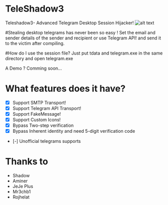 # TeleShadow3
Teleshadow3- Advanced Telegram Desktop Session Hijacker!
![alt text](https://raw.githubusercontent.com/ParsingTeam/TeleShadow2/master/Screen.jpg) 

#Stealing desktop telegrams has never been so easy !
Set the email and sender details of the sender and recipient or use Telegram API! and send it to the victim after compiling.

#How do I use the session file?
Just put tdata and telegram.exe in the same directory and open telegram.exe

A Demo ?
Comming soon...

# What features does it have?
- [x] Support SMTP Transport!
- [x] Support Telegram API Transport!
- [x] Support FakeMessage!
- [x] Support Custom Icons!
- [x] Bypass Two-step verification
- [x] Bypass Inherent identity and need 5-digit verification code
- [-] Unofficial telegrams supports
 
# Thanks to
- Shadow
- Aminer
- JeJe Plus
- Mr3chb1
- Rojhelat

